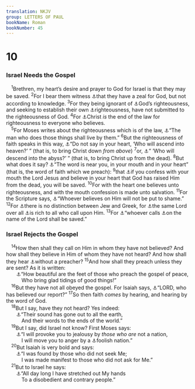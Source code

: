 ```yaml
---
translation: NKJV
group: LETTERS OF PAUL
bookName: Roman 
bookNumber: 45
---
```


<div class="title"><h1>10</h1><h3>Israel Needs the Gospel</h3></div>
<span class="verse ro_10_1"> <sup>1</sup>Brethren, my heart’s desire and prayer to God for Israel is that they may be saved. </span>
<span class="verse ro_10_2"><sup>2</sup>For I bear them witness <a data-toggle="tooltip" data-placement="bottom" title="Acts 21:20; Gal. 1:14">⚓</a>that they have a zeal for God, but not according to knowledge. </span>
<span class="verse ro_10_3"><sup>3</sup>For they being ignorant of <a data-toggle="tooltip" data-placement="bottom" title="(Rom. 1:17)">⚓</a>God’s righteousness, and seeking to establish their own <a data-toggle="tooltip" data-placement="bottom" title="(Phil. 3:9)">⚓</a>righteousness, have not submitted to the righteousness of God. </span>
<span class="verse ro_10_4"><sup>4</sup>For <a data-toggle="tooltip" data-placement="bottom" title="Matt. 5:17; (Rom. 7:1–4; Gal. 3:24; 4:5)">⚓</a>Christ <i>is</i> the end of the law for righteousness to everyone who believes.<br/></span>
<span class="verse ro_10_5"> <sup>5</sup>For Moses writes about the righteousness which is of the law, <a data-toggle="tooltip" data-placement="bottom" title="Lev. 18:5; Neh. 9:29; Ezek. 20:11, 13, 21; Rom. 7:10; Gal. 3:12">⚓</a>“The man who does those things shall live by them.” </span>
<span class="verse ro_10_6"><sup>6</sup>But the righteousness of faith speaks in this way, <a data-toggle="tooltip" data-placement="bottom" title="Deut. 30:12–14">⚓</a>“Do not say in your heart, ‘Who will ascend into heaven?’ ” (that is, to bring Christ down <i>from</i> <i>above</i>) </span>
<span class="verse ro_10_7"><sup>7</sup>or, <a data-toggle="tooltip" data-placement="bottom" title="Deut. 30:13">⚓</a>“ ‘Who will descend into the abyss?’ ” (that is, to bring Christ up from the dead). </span>
<span class="verse ro_10_8"><sup>8</sup>But what does it say? <a data-toggle="tooltip" data-placement="bottom" title="Deut. 30:14">⚓</a>“The word is near you, in your mouth and in your heart” (that is, the word of faith which we preach): </span>
<span class="verse ro_10_9"><sup>9</sup>that <a data-toggle="tooltip" data-placement="bottom" title="Matt. 10:32; Luke 12:8; Acts 8:37; Rom. 14:9; (1 Cor. 12:3); Phil. 2:11">⚓</a>if you confess with your mouth the Lord Jesus and believe in your heart that God has raised Him from the dead, you will be saved. </span>
<span class="verse ro_10_10"><sup>10</sup>For with the heart one believes unto righteousness, and with the mouth confession is made unto salvation. </span>
<span class="verse ro_10_11"><sup>11</sup>For the Scripture says, <a data-toggle="tooltip" data-placement="bottom" title="Is. 28:16; Jer. 17:7; Rom. 9:33">⚓</a>“Whoever believes on Him will not be put to shame.” </span>
<span class="verse ro_10_12"><sup>12</sup>For <a data-toggle="tooltip" data-placement="bottom" title="Acts 15:9; Rom. 3:22, 29; Gal. 3:28">⚓</a>there is no distinction between Jew and Greek, for <a data-toggle="tooltip" data-placement="bottom" title="Acts 10:36; 1 Tim. 2:5">⚓</a>the same Lord over all <a data-toggle="tooltip" data-placement="bottom" title="Eph. 1:7">⚓</a>is rich to all who call upon Him. </span>
<span class="verse ro_10_13"><sup>13</sup>For <a data-toggle="tooltip" data-placement="bottom" title="Joel 2:32; Acts 2:21">⚓</a>“whoever calls <a data-toggle="tooltip" data-placement="bottom" title="Acts 9:14">⚓</a>on the name of the Lord shall be saved.”<br/></span>
<div class="title"><h3>Israel Rejects the Gospel</h3></div>
<span class="verse ro_10_14"> <sup>14</sup>How then shall they call on Him in whom they have not believed? And how shall they believe in Him of whom they have not heard? And how shall they hear <a data-toggle="tooltip" data-placement="bottom" title="Acts 8:31; Titus 1:3">⚓</a>without a preacher? </span>
<span class="verse ro_10_15"><sup>15</sup>And how shall they preach unless they are sent? As it is written:<br/>  <a data-toggle="tooltip" data-placement="bottom" title="Is. 52:7; Nah. 1:15">⚓</a>“How beautiful are the feet of those who preach the gospel of peace,<br/>   Who bring glad tidings of good things!”<br/></span>
<span class="verse ro_10_16"> <sup>16</sup>But they have not all obeyed the gospel. For Isaiah says, <a data-toggle="tooltip" data-placement="bottom" title="Is. 53:1; John 12:38">⚓</a>“LORD, who has believed our report?” </span>
<span class="verse ro_10_17"><sup>17</sup>So then faith <i>comes</i> by hearing, and hearing by the word of God.<br/></span>
<span class="verse ro_10_18"> <sup>18</sup>But I say, have they not heard? Yes indeed:<br/>  <a data-toggle="tooltip" data-placement="bottom" title="Ps. 19:4; Matt. 24:14; Mark 16:15; Rom. 1:8; Col. 1:6, 23; 1 Thess. 1:8">⚓</a>“Their sound has gone out to all the earth,<br/>   And their words to the ends of the world.”<br/></span>
<span class="verse ro_10_19"> <sup>19</sup>But I say, did Israel not know? First Moses says:<br/>  <a data-toggle="tooltip" data-placement="bottom" title="Deut. 32:21; Rom. 11:11">⚓</a>“I will provoke you to jealousy by <i>those</i> <i>who</i> <i>are</i> not a nation,<br/>   I will move you to anger by a <a data-toggle="tooltip" data-placement="bottom" title="Titus 3:3">⚓</a>foolish nation.”<br/></span>
<span class="verse ro_10_20"> <sup>20</sup>But Isaiah is very bold and says:<br/>  <a data-toggle="tooltip" data-placement="bottom" title="Is. 65:1; Rom. 9:30">⚓</a>“I was found by those who did not seek Me;<br/>   I was made manifest to those who did not ask for Me.”<br/></span>
<span class="verse ro_10_21"> <sup>21</sup>But to Israel he says:<br/>  <a data-toggle="tooltip" data-placement="bottom" title="Is. 65:2">⚓</a>“All day long I have stretched out My hands<br/>   To a disobedient and contrary people.”<br/></span>
